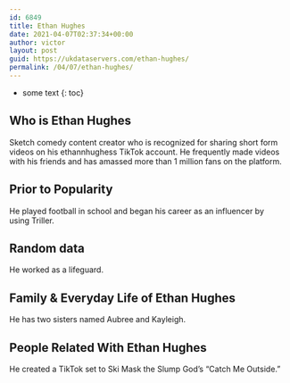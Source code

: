 ```yaml
---
id: 6849
title: Ethan Hughes
date: 2021-04-07T02:37:34+00:00
author: victor
layout: post
guid: https://ukdataservers.com/ethan-hughes/
permalink: /04/07/ethan-hughes/
---
```


* some text
{: toc}


## Who is Ethan Hughes



Sketch comedy content creator who is recognized for sharing short form videos on his ethannhughess TikTok account. He frequently made videos with his friends and has amassed more than 1 million fans on the platform.

                
                
                
## Prior to Popularity



He played football in school and began his career as an influencer by using Triller.

                
                
                
## Random data



He worked as a lifeguard. 

                
                
                
## Family & Everyday Life of Ethan Hughes



He has two sisters named Aubree and Kayleigh. 

                
                
                
## People Related With Ethan Hughes



He created a TikTok set to Ski Mask the Slump God&#8217;s &#8220;Catch Me Outside.&#8221; 

                
              
            
          
          
          